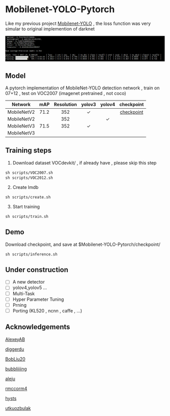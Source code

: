 # Mobilenet-YOLO-Pytorch

Like my previous project [Mobilenet-YOLO](https://github.com/eric612/MobileNet-YOLO) , the loss function was very simular to original implemention of darknet

![training process](/images/show.gif)

## Model

A pytorch implementation of MobileNet-YOLO detection network , train on 07+12 , test on VOC2007 (imagenet pretrained , not coco)

Network|mAP|Resolution|yolov3|yolov4|checkpoint|
:---:|:---:|:---:|:---:|:---:|:---:|
MobileNetV2|71.2|352|✓| |[checkpoint](https://drive.google.com/file/d/1PPfmv5aHz014jBiKiH2hL-YAQDOrm2hx/view?usp=sharing)|
MobileNetV2| |352| |✓| |
MobileNetV3|71.5|352|✓| | |[checkpoint](https://drive.google.com/file/d/18bq-em_xk4SMoM3eMnMmaHTOCuAPKhwp/view?usp=sharing)
MobileNetV3| | | | | |

## Training steps

1. Download dataset VOCdevkit/ , if already have , please skip this step
```
sh scripts/VOC2007.sh
sh scripts/VOC2012.sh
``` 
2. Create lmdb
 ```
 sh scripts/create.sh 
 ``` 
3. Start training
```
sh scripts/train.sh 
```  
## Demo

Download  checkpoint, and save at $Mobilenet-YOLO-Pytorch/checkpoint/

```
sh scripts/inference.sh 
``` 

## Under construction

- [ ] A new detector
- [ ] yolov4,yolov5 ...
- [ ] Multi-Task 
- [ ] Hyper Parameter Tuning
- [ ] Prning 
- [ ] Porting (KL520 , ncnn , caffe , ...)

## Acknowledgements

[AlexeyAB](https://github.com/AlexeyAB/darknet)

[diggerdu](https://github.com/diggerdu/Generalized-Intersection-over-Union)

[BobLiu20](https://github.com/BobLiu20/YOLOv3_PyTorch)

[bubbliiiing](https://github.com/bubbliiiing/yolov4-tiny-pytorch)

[aleju](https://github.com/aleju/imgaug)

[rmccorm4](https://github.com/rmccorm4/PyTorch-LMDB)

[hysts](https://github.com/hysts/pytorch_image_classification)

[utkuozbulak](https://github.com/utkuozbulak/pytorch-custom-dataset-examples)
